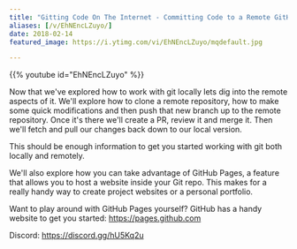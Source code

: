 ```yaml
---
title: "Gitting Code On The Internet - Committing Code to a Remote GitHub Server"
aliases: [/v/EhNEncLZuyo/]
date: 2018-02-14
featured_image: https://i.ytimg.com/vi/EhNEncLZuyo/mqdefault.jpg

---
```


{{% youtube id="EhNEncLZuyo" %}}

Now that we've explored how to work with git locally lets dig into the remote aspects of it. We'll explore how to clone a remote repository, how to make some quick modifications and then push that new branch up to the remote repository. Once it's there we'll create a PR, review it and merge it. Then we'll fetch and pull our changes back down to our local version.

This should be enough information to get you started working with git both locally and remotely.

We'll also explore how you can take advantage of GitHub Pages, a feature that allows you to host a website inside your Git repo. This makes for a really handy way to create project websites or a personal portfolio.

Want to play around with GitHub Pages yourself? GitHub has a handy website to get you started: https://pages.github.com

Discord: https://discord.gg/hU5Kq2u